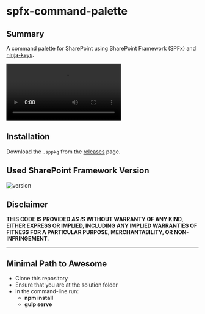 # spfx-command-palette

## Summary

A command palette for SharePoint using SharePoint Framework (SPFx) and [ninja-keys](https://github.com/ssleptsov/ninja-keys).

<video src="https://user-images.githubusercontent.com/786967/181392887-1ed8519b-dd22-4271-ab05-ac852062bcbc.mp4"></video>

## Installation

Download the `.sppkg` from the [releases](https://github.com/cwparsons/spfx-command-palette/releases) page.

## Used SharePoint Framework Version

![version](https://img.shields.io/badge/version-1.15.0-green.svg)

## Disclaimer

**THIS CODE IS PROVIDED _AS IS_ WITHOUT WARRANTY OF ANY KIND, EITHER EXPRESS OR IMPLIED, INCLUDING ANY IMPLIED WARRANTIES OF FITNESS FOR A PARTICULAR PURPOSE, MERCHANTABILITY, OR NON-INFRINGEMENT.**

---

## Minimal Path to Awesome

- Clone this repository
- Ensure that you are at the solution folder
- in the command-line run:
  - **npm install**
  - **gulp serve**
